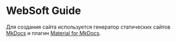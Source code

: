 # WebSoft Guide

Для создания сайта используется генератор статических сайтов [MkDocs](https://www.mkdocs.org/) и плагин [Material for MkDocs](https://squidfunk.github.io/mkdocs-material/).